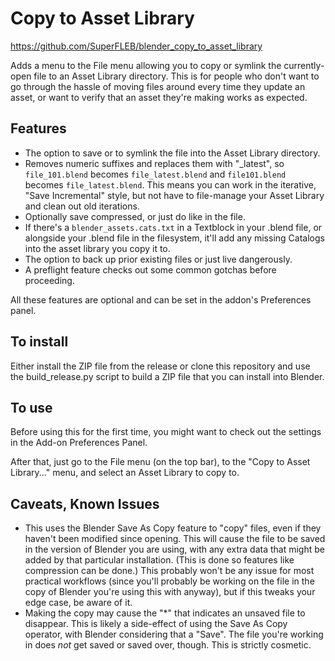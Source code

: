 # Copy to Asset Library

https://github.com/SuperFLEB/blender_copy_to_asset_library

Adds a menu to the File menu allowing you to copy or symlink the currently-open file to an Asset Library directory. This
is for people who don't want to go through the hassle of moving files around every time they update an asset, or want to
verify that an asset they're making works as expected.

## Features

* The option to save or to symlink the file into the Asset Library directory.
* Removes numeric suffixes and replaces them with "_latest", so `file_101.blend` becomes `file_latest.blend` and
  `file101.blend` becomes `file_latest.blend`. This means you can work in the iterative, "Save Incremental" style,
  but not have to file-manage your Asset Library and clean out old iterations.
* Optionally save compressed, or just do like in the file.
* If there's a `blender_assets.cats.txt` in a Textblock in your .blend file, or alongside your .blend file in the
  filesystem, it'll add any missing Catalogs into the asset library you copy it to.
* The option to back up prior existing files or just live dangerously.
* A preflight feature checks out some common gotchas before proceeding.

All these features are optional and can be set in the addon's Preferences panel. 

## To install

Either install the ZIP file from the release or clone this repository and use the
build_release.py script to build a ZIP file that you can install into Blender.

## To use

Before using this for the first time, you might want to check out the settings in the Add-on Preferences Panel.

After that, just go to the File menu (on the top bar), to the "Copy to Asset Library..." menu, and select
an Asset Library to copy to.

## Caveats, Known Issues

* This uses the Blender Save As Copy feature to "copy" files, even if they haven't been modified since opening. This
  will cause the file to be saved in the version of Blender you are using, with any extra data that might be added by
  that particular installation. (This is done so features like compression can be done.) This probably won't be any
  issue for most practical workflows (since you'll probably be working on the file in the copy of Blender you're
  using this with anyway), but if this tweaks your edge case, be aware of it.
* Making the copy may cause the "*" that indicates an unsaved file to disappear. This is likely a side-effect of using
  the Save As Copy operator, with Blender considering that a "Save". The file you're working in does *not* get saved or
  saved over, though. This is strictly cosmetic.
